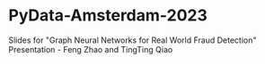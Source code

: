 # PyData-Amsterdam-2023
Slides for "Graph Neural Networks for Real World Fraud Detection" Presentation - Feng Zhao and TingTing Qiao
